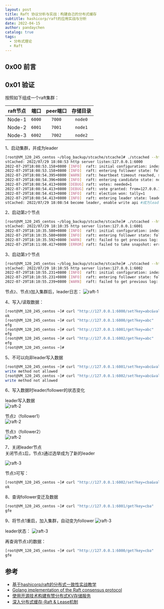 ```yaml
---
layout: post
title: Raft 协议分析与实战：构建自己的分布式缓存
subtitle: hashicorp/raft的应用实战与分析
date: 2022-04-15
author: pandaychen
catalog: true
tags:
  - 分布式理论
  - Raft
---
```


##  0x00 前言

##  0x01  验证
按照如下组成一个raft集群：

| raft节点 | 端口 | peer端口 | 存储目录 |
| :-----:| :----: | :----: | :----: |
| Node-1 | `6000` | `7000` | `node0` |
| Node-2 | `6001` | `7001` | `node1` |
| Node-3| `6002` | `7002` | `node2` |

1、启动集群，并成为leader<br>
```bash
[root@VM_120_245_centos ~/blog_backup/stcache/stcache]# ./stcached --http=127.0.0.1:6000 --raft=127.0.0.1:7000 --node=./node0 --bootstrap=true
stCached: 2022/07/29 18:08:53 http server listen:127.0.0.1:6000
2022-07-29T18:08:53.158+0800 [INFO]  raft: initial configuration: index=0 servers=[]
2022-07-29T18:08:53.158+0800 [INFO]  raft: entering follower state: follower="Node at 127.0.0.1:7000 [Follower]" leader-address= leader-id=
2022-07-29T18:08:54.395+0800 [WARN]  raft: heartbeat timeout reached, starting election: last-leader-addr= last-leader-id=
2022-07-29T18:08:54.396+0800 [INFO]  raft: entering candidate state: node="Node at 127.0.0.1:7000 [Candidate]" term=2
2022-07-29T18:08:54.413+0800 [DEBUG] raft: votes: needed=1
2022-07-29T18:08:54.413+0800 [DEBUG] raft: vote granted: from=127.0.0.1:7000 term=2 tally=1
2022-07-29T18:08:54.413+0800 [INFO]  raft: election won: tally=1
2022-07-29T18:08:54.413+0800 [INFO]  raft: entering leader state: leader="Node at 127.0.0.1:7000 [Leader]"
stCached: 2022/07/29 18:08:54 become leader, enable write api #成为leader
```

2、启动第`2`个节点<br>
```bash
[root@VM_120_245_centos ~/blog_backup/stcache/stcache]# ./stcached --http=127.0.0.1:6001 --raft=127.0.0.1:7001 --node=./node1 --join=127.0.0.1:6000
stCached: 2022/07/29 18:10:35 http server listen:127.0.0.1:6001
2022-07-29T18:10:35.580+0800 [INFO]  raft: initial configuration: index=0 servers=[]
2022-07-29T18:10:35.580+0800 [INFO]  raft: entering follower state: follower="Node at 127.0.0.1:7001 [Follower]" leader-address= leader-id=
2022-07-29T18:10:35.592+0800 [WARN]  raft: failed to get previous log: previous-index=3 last-index=0 error="log not found"
2022-07-29T18:11:08.417+0800 [ERROR] raft: failed to take snapshot: error="nothing new to snapshot"
```

3、启动第`3`个节点<br>
```bash
[root@VM_120_245_centos ~/blog_backup/stcache/stcache]# ./stcached --http=127.0.0.1:6002 --raft=127.0.0.1:7002 --node=./node2 --join=127.0.0.1:6000
stCached: 2022/07/29 18:10:55 http server listen:127.0.0.1:6002
2022-07-29T18:10:55.231+0800 [INFO]  raft: initial configuration: index=0 servers=[]
2022-07-29T18:10:55.231+0800 [INFO]  raft: entering follower state: follower="Node at 127.0.0.1:7002 [Follower]" leader-address= leader-id=
2022-07-29T18:10:55.239+0800 [WARN]  raft: failed to get previous log: previous-index=4 last-index=0 error="log not found"
```

节点`2`、节点`3`加入集群后，leader日志：
![raft-1](https://raw.githubusercontent.com/pandaychen/pandaychen.github.io/master/blog_img/raft/hashcorp-raft-cache/1-nodes-joined.png)


4、写入/读取数据：<br>
```bash
[root@VM_120_245_centos ~]# curl "http://127.0.0.1:6000/set?key=abc&value=efg"
ok
[root@VM_120_245_centos ~]# curl "http://127.0.0.1:6000/get?key=abc"
efg
[root@VM_120_245_centos ~]# curl "http://127.0.0.1:6001/get?key=abc"
efg
[root@VM_120_245_centos ~]# curl "http://127.0.0.1:6002/get?key=abc"
efg
[root@VM_120_245_centos ~]# 
```

5、不可以向非leader写入数据<br>
```bash
[root@VM_120_245_centos ~]# curl "http://127.0.0.1:6001/set?key=abc&value=efg"
write method not allowed
[root@VM_120_245_centos ~]# curl "http://127.0.0.1:6002/set?key=abc&value=efg"
write method not allowed
```

6、写入数据时leader/follower的状态变化<br>

leader写入数据<br>
![raft-2](https://raw.githubusercontent.com/pandaychen/pandaychen.github.io/master/blog_img/raft/hashcorp-raft-cache/2-leader-write-data.png)

节点`2`（follower1）<br>
![raft-2](https://raw.githubusercontent.com/pandaychen/pandaychen.github.io/master/blog_img/raft/hashcorp-raft-cache/2-follower-write-data.png)

节点`3`（follower2）<br>
![raft-2](https://raw.githubusercontent.com/pandaychen/pandaychen.github.io/master/blog_img/raft/hashcorp-raft-cache/2-follower-write-data-2.png)

7、关闭leader节点<br>
关闭节点`1`后，节点`3`通过选举成为了新的leader

![raft-3](https://raw.githubusercontent.com/pandaychen/pandaychen.github.io/master/blog_img/raft/hashcorp-raft-cache/3-new-term-leader.png)

节点`3`可写：
```bash
[root@VM_120_245_centos ~]# curl "http://127.0.0.1:6002/set?key=cba&value=gfe"
ok
```

8、查询follower变迁及数据<br>
```bash
[root@VM_120_245_centos ~]# curl "http://127.0.0.1:6001/get?key=cba"
gfe
```

9、将节点1重启，加入集群，自动变为follower
![raft-3](https://raw.githubusercontent.com/pandaychen/pandaychen.github.io/master/blog_img/raft/hashcorp-raft-cache/3-new-term-follower.png)

leader状态：
![raft-3](https://raw.githubusercontent.com/pandaychen/pandaychen.github.io/master/blog_img/raft/hashcorp-raft-cache/3-new-term-leader.png)

再查询节点`1`的数据：
```bash
[root@VM_120_245_centos ~]# curl "http://127.0.0.1:6000/get?key=cba"
gfe
```

##  参考
-   [基于hashicorp/raft的分布式一致性实战教学](https://cloud.tencent.com/developer/article/1183490)
-   [Golang implementation of the Raft consensus protocol](https://github.com/hashicorp/raft)
-   [使用开源技术构建有赞分布式KV存储服务](https://tech.youzan.com/shi-yong-kai-yuan-ji-zhu-gou-jian-you-zan-fen-bu-shi-kvcun-chu-fu-wu/)
-   [深入分布式缓存-Raft & Lease机制](https://juejin.cn/post/7044442593895120903)
